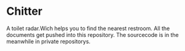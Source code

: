 # Chitter
A toilet radar.Wich helps you to find the nearest restroom.
All the documents get pushed into this repository.
The sourcecode is in the meanwhile in private repositorys.